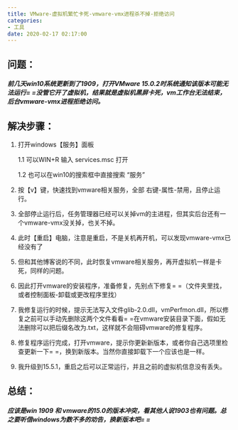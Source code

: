 ```yaml
---
title: VMware-虚拟机繁忙卡死-vmware-vmx进程杀不掉-拒绝访问
categories:
- 工具
date: 2020-02-17 02:17:00
---
```

##  问题：
#####     前几天win10系统更新到了1909，打开VMware 15.0.2时系统通知该版本可能无法运行= =没管它开了虚拟机，结果就是虚拟机黑屏卡死，vm工作台无法结束，后台vmware-vmx进程拒绝访问。

##  解决步骤：
1. 打开windows【服务】面板

    1.1 可以WIN+R 输入 services.msc 打开

    1.2 也可以在win10的搜索框中直接搜索 “服务”

2. 按【v】键，快速找到vmware相关服务，全部 右键-属性-禁用，且停止运行。
3. 全部停止运行后，任务管理器已经可以关掉vm的主进程，但其实后台还有一个vmware-vmx没关掉，也关不掉。
4. 此时【重启】电脑，注意是重启，不是关机再开机，可以发现vmware-vmx已经没有了
5. 但和其他博客说的不同，此时恢复vmware相关服务，再开虚拟机一样是卡死，同样的问题。
6. 因此打开vmware的安装程序，准备修复，先别点下修复= =（文件夹里找，或者控制面板-卸载或更改程序里找）
7. 我修复运行的时候，提示无法写入文件glib-2.0.dll，vmPerfmon.dll，所以修复之前可以手动先删除这两个文件看看= =在vmware安装目录下面，假如无法删除可以把后缀名改为.txt，这样就不会阻碍vmware的修复程序。
8. 修复程序运行完成，打开vmware，提示你更新新版本，或者你自己选项里检查更新一下= =，换到新版本。当然你直接卸载下一个应该也是一样。
9. 我升级到15.5.1，重启之后可以正常运行，并且之前的虚拟机信息没有丢失。

##  总结：
#####     应该是win 1909 和 vmware的15.0的版本冲突，看其他人说1903也有问题。总之要听信windows为数不多的劝告，换新版本吧= =
